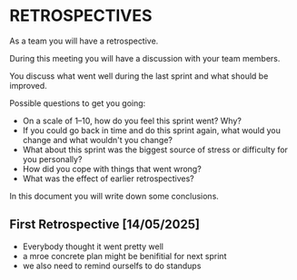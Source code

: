 # RETROSPECTIVES
As a team you will have a retrospective.

During this meeting you will have a discussion with your team members.

You discuss what went well during the last sprint and what should be improved.

Possible questions to get you going:
* On a scale of 1–10, how do you feel this sprint went? Why?
* If you could go back in time and do this sprint again, what would you change and what wouldn't you change?
* What about this sprint was the biggest source of stress or difficulty for you personally?
* How did you cope with things that went wrong?
* What was the effect of earlier retrospectives?

In this document you will write down some conclusions.

## First Retrospective [14/05/2025]
* Everybody thought it went pretty well
* a mroe concrete plan might be benifitial for next sprint
* we also need to remind ourselfs to do standups
